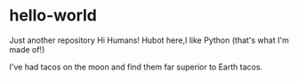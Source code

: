 # hello-world
Just another repository
Hi Humans!
Hubot here,I like Python (that's what I'm made of!)

I've had tacos on the moon and find them far superior to Earth tacos.
